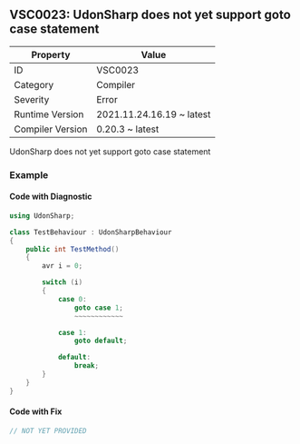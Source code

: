 ## VSC0023: UdonSharp does not yet support goto case statement

| Property         | Value                     | 
| ---------------- | ------------------------- | 
| ID               | VSC0023                   | 
| Category         | Compiler                  | 
| Severity         | Error                     | 
| Runtime Version  | 2021.11.24.16.19 ~ latest | 
| Compiler Version | 0.20.3 ~ latest           | 

UdonSharp does not yet support goto case statement  

### Example

#### Code with Diagnostic


```csharp
using UdonSharp;

class TestBehaviour : UdonSharpBehaviour
{
    public int TestMethod()
    {
        avr i = 0;

        switch (i)
        {
            case 0:
                goto case 1;
                ~~~~~~~~~~~~

            case 1:
                goto default;

            default:
                break;
        }
    }
}
```

#### Code with Fix


```csharp
// NOT YET PROVIDED
```



